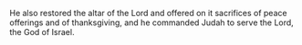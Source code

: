 He also restored the altar of the Lord and offered on it sacrifices of peace offerings and of thanksgiving, and he commanded Judah to serve the Lord, the God of Israel.
